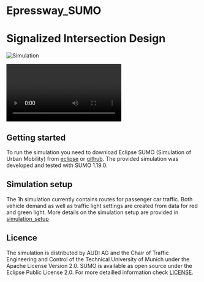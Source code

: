 # Epressway_SUMO

# Signalized Intersection Design

![Simulation](Capture.PNG)

![Simulation](intersection.wmv)
## Getting started

To run the simulation you need to download Eclipse SUMO (Simulation of Urban Mobility) from [eclipse](https://www.eclipse.org/sumo/) or [github](https://github.com/eclipse/sumo). The provided simulation was developed and tested with SUMO 1.19.0.



## Simulation setup

The 1h simulation currently contains routes for passenger car traffic. Both vehicle demand as well as traffic light settings are created from data for red and green light. More details on the simulation setup are provided in [simulation_setup](docs/simulation_setup.md)

## Licence

The simulation is distributed by AUDI AG and the Chair of Traffic Engineering and Control of the Technical University of Munich under the Apache License Version 2.0. SUMO is available as open source under the Eclipse Public License 2.0. For more detailled information check [LICENSE](LICENSE). 

